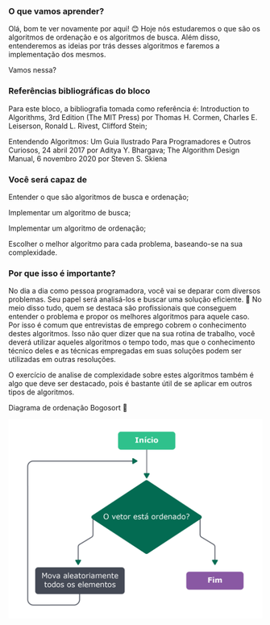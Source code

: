 ### O que vamos aprender?

Olá, bom te ver novamente por aqui! 😊
Hoje nós estudaremos o que são os algoritmos de ordenação e os algoritmos de busca. Além disso, entenderemos as ideias por trás desses algoritmos e faremos a implementação dos mesmos.

Vamos nessa?

### Referências bibliográficas do bloco

Para este bloco, a bibliografia tomada como referência é:
Introduction to Algorithms, 3rd Edition (The MIT Press) por Thomas H. Cormen, Charles E. Leiserson, Ronald L. Rivest, Clifford Stein;

Entendendo Algoritmos: Um Guia Ilustrado Para Programadores e Outros Curiosos, 24 abril 2017 por Aditya Y. Bhargava;
The Algorithm Design Manual, 6 novembro 2020 por Steven S. Skiena

### Você será capaz de

Entender o que são algoritmos de busca e ordenação;

Implementar um algoritmo de busca;

Implementar um algoritmo de ordenação;

Escolher o melhor algoritmo para cada problema, baseando-se na
sua complexidade.

### Por que isso é importante?

No dia a dia como pessoa programadora, você vai se deparar com diversos problemas. Seu papel será analisá-los e buscar uma solução eficiente. 💪 No meio disso tudo, quem se destaca são profissionais que conseguem entender o problema e propor os melhores algoritmos para aquele caso. Por isso é comum que entrevistas de emprego cobrem o conhecimento destes algoritmos. Isso não quer dizer que na sua rotina de trabalho, você deverá utilizar aqueles algoritmos o tempo todo, mas que o conhecimento técnico deles e as técnicas empregadas em suas soluções podem ser utilizadas em outras resoluções.

O exercício de analise de complexidade sobre estes algoritmos também é algo que deve ser destacado, pois é bastante útil de se aplicar em outros tipos de algoritmos.

Diagrama de ordenação Bogosort 🤡

<img src='bogosort-.png' />
